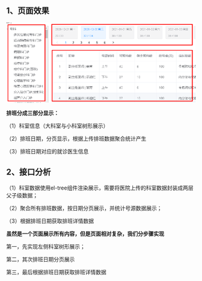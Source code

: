 ## 1、页面效果

![](assets/39ee9ed2-e3b2-4384-9bc2-669a7f5ce74c-20220306172305-imu8vpd.png)

**排班分成三部分显示：**

（1）科室信息（大科室与小科室树形展示）

（2）排班日期，分页显示，根据上传排班数据聚合统计产生

（3）排班日期对应的就诊医生信息

## 2、接口分析

（1）科室数据使用el-tree组件渲染展示，需要将医院上传的科室数据封装成两层父子级数据；

（2）聚合所有排班数据，按日期分页展示，并统计号源数据展示；

（3）根据排班日期获取排班详情数据

**虽然是一个页面展示所有内容，但是页面相对复杂，我们分步骤实现**

第一，先实现左侧科室树形展示；

第二，其次排班日期分页展示

第三，最后根据排班日期获取排班详情数据
